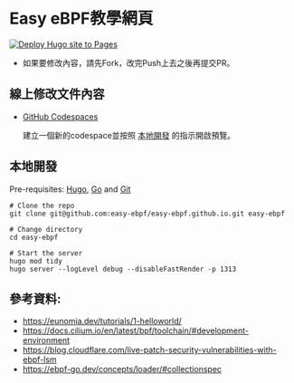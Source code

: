 # Easy eBPF教學網頁

[![Deploy Hugo site to Pages](https://github.com/easy-ebpf/easy-ebpf.github.io/actions/workflows/pages.yaml/badge.svg)](https://github.com/easy-ebpf/easy-ebpf.github.io/actions/workflows/pages.yaml)

- 如果要修改內容，請先Fork，改完Push上去之後再提交PR。

## 線上修改文件內容

- [GitHub Codespaces](https://github.com/codespaces) 
    
    建立一個新的codespace並按照 [本地開發](#本地開發) 的指示開啟預覽。 

## 本地開發

Pre-requisites: [Hugo](https://gohugo.io/getting-started/installing/), [Go](https://golang.org/doc/install) and [Git](https://git-scm.com)

```shell
# Clone the repo
git clone git@github.com:easy-ebpf/easy-ebpf.github.io.git easy-ebpf

# Change directory
cd easy-ebpf

# Start the server
hugo mod tidy
hugo server --logLevel debug --disableFastRender -p 1313
```

## 參考資料:
- https://eunomia.dev/tutorials/1-helloworld/
- https://docs.cilium.io/en/latest/bpf/toolchain/#development-environment
- https://blog.cloudflare.com/live-patch-security-vulnerabilities-with-ebpf-lsm
- https://ebpf-go.dev/concepts/loader/#collectionspec
